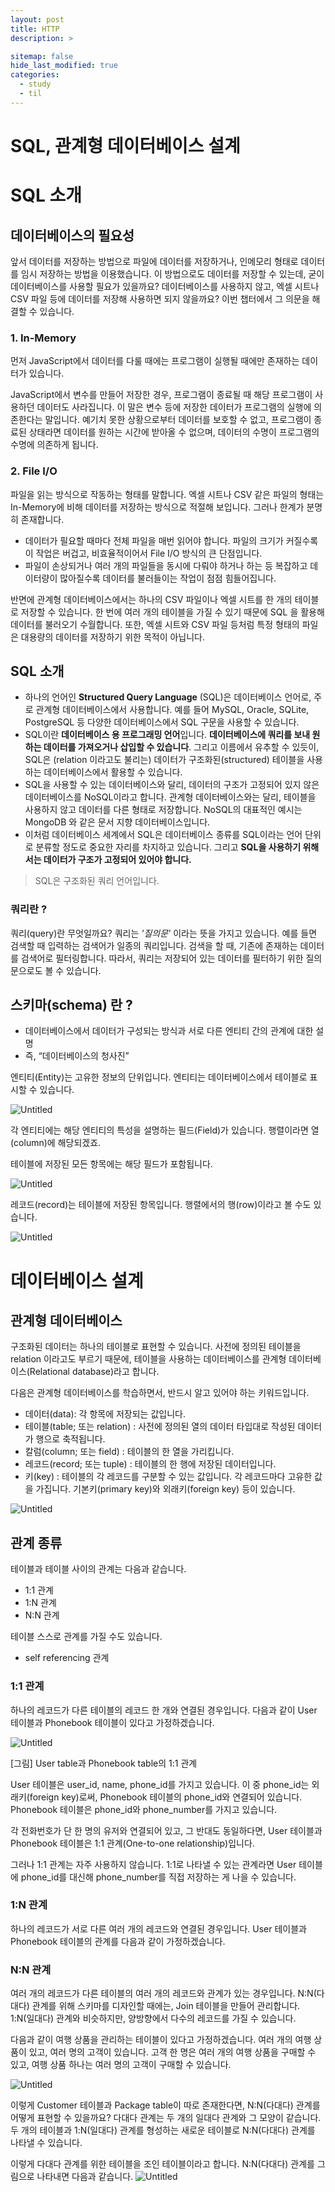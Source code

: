 ```yaml
---
layout: post
title: HTTP
description: >

sitemap: false
hide_last_modified: true
categories:
  - study
  - til
---
```


# SQL, 관계형 데이터베이스 설계

# **SQL 소개**

## **데이터베이스의 필요성**

앞서 데이터를 저장하는 방법으로 파일에 데이터를 저장하거나, 인메모리 형태로 데이터를 임시 저장하는 방법을 이용했습니다. 이 방법으로도 데이터를 저장할 수 있는데, 굳이 데이터베이스를 사용할 필요가 있을까요? 데이터베이스를 사용하지 않고, 엑셀 시트나 CSV 파일 등에 데이터를 저장해 사용하면 되지 않을까요? 이번 챕터에서 그 의문을 해결할 수 있습니다.

### **1. In-Memory**

먼저 JavaScript에서 데이터를 다룰 때에는 프로그램이 실행될 때에만 존재하는 데이터가 있습니다.

JavaScript에서 변수를 만들어 저장한 경우, 프로그램이 종료될 때 해당 프로그램이 사용하던 데이터도 사라집니다. 이 말은 변수 등에 저장한 데이터가 프로그램의 실행에 의존한다는 말입니다. 예기치 못한 상황으로부터 데이터를 보호할 수 없고, 프로그램이 종료된 상태라면 데이터를 원하는 시간에 받아올 수 없으며, 데이터의 수명이 프로그램의 수명에 의존하게 됩니다.

### **2. File I/O**

파일을 읽는 방식으로 작동하는 형태를 말합니다. 엑셀 시트나 CSV 같은 파일의 형태는 In-Memory에 비해 데이터를 저장하는 방식으로 적절해 보입니다. 그러나 한계가 분명히 존재합니다.

- 데이터가 필요할 때마다 전체 파일을 매번 읽어야 합니다. 파일의 크기가 커질수록 이 작업은 버겁고, 비효율적이어서 File I/O 방식의 큰 단점입니다.
- 파일이 손상되거나 여러 개의 파일들을 동시에 다뤄야 하거나 하는 등 복잡하고 데이터량이 많아질수록 데이터를 불러들이는 작업이 점점 힘들어집니다.

반면에 관계형 데이터베이스에서는 하나의 CSV 파일이나 엑셀 시트를 한 개의 테이블로 저장할 수 있습니다. 한 번에 여러 개의 테이블을 가질 수 있기 때문에 SQL 을 활용해 데이터를 불러오기 수월합니다. 또한, 엑셀 시트와 CSV 파일 등처럼 특정 형태의 파일은 대용량의 데이터를 저장하기 위한 목적이 아닙니다.

## **SQL 소개**

- 하나의 언어인 **Structured Query Language** (SQL)은 데이터베이스 언어로, 주로 관계형 데이터베이스에서 사용합니다. 예를 들어 MySQL, Oracle, SQLite, PostgreSQL 등 다양한 데이터베이스에서 SQL 구문을 사용할 수 있습니다.
- SQL이란 **데이터베이스 용 프로그래밍 언어**입니다. **데이터베이스에 쿼리를 보내 원하는 데이터를 가져오거나 삽입할 수 있습니다**. 그리고 이름에서 유추할 수 있듯이, SQL은 (relation 이라고도 불리는) 데이터가 구조화된(structured) 테이블을 사용하는 데이터베이스에서 활용할 수 있습니다.
- SQL을 사용할 수 있는 데이터베이스와 달리, 데이터의 구조가 고정되어 있지 않은 데이터베이스를 NoSQL이라고 합니다. 관계형 데이터베이스와는 달리, 테이블을 사용하지 않고 데이터를 다른 형태로 저장합니다. NoSQL의 대표적인 예시는 MongoDB 와 같은 문서 지향 데이터베이스입니다.
- 이처럼 데이터베이스 세계에서 SQL은 데이터베이스 종류를 SQL이라는 언어 단위로 분류할 정도로 중요한 자리를 차지하고 있습니다. 그리고 **SQL을 사용하기 위해서는 데이터가 구조가 고정되어 있어야 합니다.**

> SQL은 구조화된 쿼리 언어입니다.

### **쿼리란 ?**

쿼리(query)란 무엇일까요? 쿼리는 _'질의문'_ 이라는 뜻을 가지고 있습니다. 예를 들면 검색할 때 입력하는 검색어가 일종의 쿼리입니다. 검색을 할 때, 기존에 존재하는 데이터를 검색어로 필터링합니다. 따라서, 쿼리는 저장되어 있는 데이터를 필터하기 위한 질의문으로도 볼 수 있습니다.

## 스키마(schema) 란 ?

- 데이터베이스에서 데이터가 구성되는 방식과 서로 다른 엔티티 간의 관계에 대한 설명
- 즉, “데이터베이스의 청사진”

엔티티(Entity)는 고유한 정보의 단위입니다. 엔티티는 데이터베이스에서 테이블로 표시할 수 있습니다.

![Untitled](https://s3.us-west-2.amazonaws.com/secure.notion-static.com/034ef973-4c24-412a-9f25-46aa1a673e26/Untitled.png?X-Amz-Algorithm=AWS4-HMAC-SHA256&X-Amz-Content-Sha256=UNSIGNED-PAYLOAD&X-Amz-Credential=AKIAT73L2G45EIPT3X45%2F20220412%2Fus-west-2%2Fs3%2Faws4_request&X-Amz-Date=20220412T121133Z&X-Amz-Expires=86400&X-Amz-Signature=7a5e0a375b6529209d9d2605d50252dcb399603d5f8ec641c6fbc085804b3323&X-Amz-SignedHeaders=host&response-content-disposition=filename%20%3D%22Untitled.png%22&x-id=GetObject)

각 엔티티에는 해당 엔티티의 특성을 설명하는 필드(Field)가 있습니다. 행렬이라면 열(column)에 해당되겠죠.

테이블에 저장된 모든 항목에는 해당 필드가 포함됩니다.

![Untitled](https://s3.us-west-2.amazonaws.com/secure.notion-static.com/1e4d65f5-ad62-4822-a6c0-cb081f79f1ff/Untitled.png?X-Amz-Algorithm=AWS4-HMAC-SHA256&X-Amz-Content-Sha256=UNSIGNED-PAYLOAD&X-Amz-Credential=AKIAT73L2G45EIPT3X45%2F20220412%2Fus-west-2%2Fs3%2Faws4_request&X-Amz-Date=20220412T121146Z&X-Amz-Expires=86400&X-Amz-Signature=bb68a8dcc116c38ce3b65274cfdda7433a89ede25c302df0debceb7ed940d167&X-Amz-SignedHeaders=host&response-content-disposition=filename%20%3D%22Untitled.png%22&x-id=GetObject)

레코드(record)는 테이블에 저장된 항목입니다. 행렬에서의 행(row)이라고 볼 수도 있습니다.

![Untitled](https://s3.us-west-2.amazonaws.com/secure.notion-static.com/8520c90b-5694-4674-a784-e9a531681339/Untitled.png?X-Amz-Algorithm=AWS4-HMAC-SHA256&X-Amz-Content-Sha256=UNSIGNED-PAYLOAD&X-Amz-Credential=AKIAT73L2G45EIPT3X45%2F20220412%2Fus-west-2%2Fs3%2Faws4_request&X-Amz-Date=20220412T121214Z&X-Amz-Expires=86400&X-Amz-Signature=7dbe4f64ddb03060300c1c29792ed0b916599f8556902d7254bc03ca43d4ddd4&X-Amz-SignedHeaders=host&response-content-disposition=filename%20%3D%22Untitled.png%22&x-id=GetObject)

# **데이터베이스 설계**

## **관계형 데이터베이스**

구조화된 데이터는 하나의 테이블로 표현할 수 있습니다. 사전에 정의된 테이블을 relation 이라고도 부르기 때문에, 테이블을 사용하는 데이터베이스를 관계형 데이터베이스(Relational database)라고 합니다.

다음은 관계형 데이터베이스를 학습하면서, 반드시 알고 있어야 하는 키워드입니다.

- 데이터(data): 각 항목에 저장되는 값입니다.
- 테이블(table; 또는 relation) : 사전에 정의된 열의 데이터 타입대로 작성된 데이터가 행으로 축적됩니다.
- 칼럼(column; 또는 field) : 테이블의 한 열을 가리킵니다.
- 레코드(record; 또는 tuple) : 테이블의 한 행에 저장된 데이터입니다.
- 키(key) : 테이블의 각 레코드를 구분할 수 있는 값입니다. 각 레코드마다 고유한 값을 가집니다. 기본키(primary key)와 외래키(foreign key) 등이 있습니다.

![Untitled](https://s3.us-west-2.amazonaws.com/secure.notion-static.com/cab0a346-8356-4104-9124-5c64741ae640/Untitled.png?X-Amz-Algorithm=AWS4-HMAC-SHA256&X-Amz-Content-Sha256=UNSIGNED-PAYLOAD&X-Amz-Credential=AKIAT73L2G45EIPT3X45%2F20220412%2Fus-west-2%2Fs3%2Faws4_request&X-Amz-Date=20220412T121251Z&X-Amz-Expires=86400&X-Amz-Signature=58dc9d8ecdcbce15f1911ed1003d3d51b8f8d2e8c1dd6c4db82f4015add84b74&X-Amz-SignedHeaders=host&response-content-disposition=filename%20%3D%22Untitled.png%22&x-id=GetObject)

## **관계 종류**

테이블과 테이블 사이의 관계는 다음과 같습니다.

- 1:1 관계
- 1:N 관계
- N:N 관계

테이블 스스로 관계를 가질 수도 있습니다.

- self referencing 관계

### **1:1 관계**

하나의 레코드가 다른 테이블의 레코드 한 개와 연결된 경우입니다. 다음과 같이 User 테이블과 Phonebook 테이블이 있다고 가정하겠습니다.

![Untitled](https://s3.us-west-2.amazonaws.com/secure.notion-static.com/017b2085-c8e4-4b62-aa90-08e8b2df8fe2/Untitled.png?X-Amz-Algorithm=AWS4-HMAC-SHA256&X-Amz-Content-Sha256=UNSIGNED-PAYLOAD&X-Amz-Credential=AKIAT73L2G45EIPT3X45%2F20220412%2Fus-west-2%2Fs3%2Faws4_request&X-Amz-Date=20220412T121320Z&X-Amz-Expires=86400&X-Amz-Signature=708219b04fa5bb2e3103949175d906085bc6e791e0ab56d0b4ee6e5a2d44a3ce&X-Amz-SignedHeaders=host&response-content-disposition=filename%20%3D%22Untitled.png%22&x-id=GetObject)

[그림] User table과 Phonebook table의 1:1 관계

User 테이블은 user_id, name, phone_id를 가지고 있습니다. 이 중 phone_id는 외래키(foreign key)로써, Phonebook 테이블의 phone_id와 연결되어 있습니다. Phonebook 테이블은 phone_id와 phone_number를 가지고 있습니다.

각 전화번호가 단 한 명의 유저와 연결되어 있고, 그 반대도 동일하다면, User 테이블과 Phonebook 테이블은 1:1 관계(One-to-one relationship)입니다.

그러나 1:1 관계는 자주 사용하지 않습니다. 1:1로 나타낼 수 있는 관계라면 User 테이블에 phone_id를 대신해 phone_number를 직접 저장하는 게 나을 수 있습니다.

### **1:N 관계**

하나의 레코드가 서로 다른 여러 개의 레코드와 연결된 경우입니다. User 테이블과 Phonebook 테이블의 관계를 다음과 같이 가정하겠습니다.

### **N:N 관계**

여러 개의 레코드가 다른 테이블의 여러 개의 레코드와 관계가 있는 경우입니다. N:N(다대다) 관계를 위해 스키마를 디자인할 때에는, Join 테이블을 만들어 관리합니다. 1:N(일대다) 관계와 비슷하지만, 양방향에서 다수의 레코드를 가질 수 있습니다.

다음과 같이 여행 상품을 관리하는 테이블이 있다고 가정하겠습니다. 여러 개의 여행 상품이 있고, 여러 명의 고객이 있습니다. 고객 한 명은 여러 개의 여행 상품을 구매할 수 있고, 여행 상품 하나는 여러 명의 고객이 구매할 수 있습니다.

![Untitled](https://s3.us-west-2.amazonaws.com/secure.notion-static.com/36662fe6-1146-4ae1-836a-f7670d97098d/Untitled.png?X-Amz-Algorithm=AWS4-HMAC-SHA256&X-Amz-Content-Sha256=UNSIGNED-PAYLOAD&X-Amz-Credential=AKIAT73L2G45EIPT3X45%2F20220412%2Fus-west-2%2Fs3%2Faws4_request&X-Amz-Date=20220412T121413Z&X-Amz-Expires=86400&X-Amz-Signature=d9cd30ac51c133a362152264528db3f584dc6733d4a0abebb5d582f92837ec76&X-Amz-SignedHeaders=host&response-content-disposition=filename%20%3D%22Untitled.png%22&x-id=GetObject)

이렇게 Customer 테이블과 Package table이 따로 존재한다면, N:N(다대다) 관계를 어떻게 표현할 수 있을까요? 다대다 관계는 두 개의 일대다 관계와 그 모양이 같습니다. 두 개의 테이블과 1:N(일대다) 관계를 형성하는 새로운 테이블로 N:N(다대다) 관계를 나타낼 수 있습니다.

이렇게 다대다 관계를 위한 테이블을 조인 테이블이라고 합니다. N:N(다대다) 관계를 그림으로 나타내면 다음과 같습니다.
![Untitled](https://s3.us-west-2.amazonaws.com/secure.notion-static.com/ec011e62-30bf-4004-88b4-a3a1fb9e0a5b/Untitled.png?X-Amz-Algorithm=AWS4-HMAC-SHA256&X-Amz-Content-Sha256=UNSIGNED-PAYLOAD&X-Amz-Credential=AKIAT73L2G45EIPT3X45%2F20220412%2Fus-west-2%2Fs3%2Faws4_request&X-Amz-Date=20220412T121436Z&X-Amz-Expires=86400&X-Amz-Signature=e3ea31da4c97ee012f788b4719edba0c77819de3aa9ab308c537139b4beeb264&X-Amz-SignedHeaders=host&response-content-disposition=filename%20%3D%22Untitled.png%22&x-id=GetObject)
